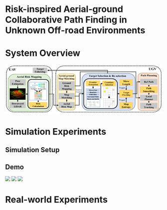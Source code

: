 # Risk-inspired Aerial-ground Collaborative Path Finding in Unknown Off-road Environments

# System Overview
![System Overview](https://github.com/inin-wrc/agcripf/blob/main/Images/system-framework.png)

# Simulation Experiments
## Simulation Setup

## Demo
<img src="Gifs/task1_far.gif" width="30%"> 
<img src="Gifs/task1_ours.gif" width="30%"> 
<img src="Gifs/task1_zhang.gif" width="30%">

# Real-world Experiments
